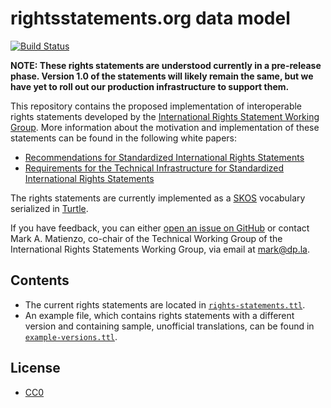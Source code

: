 rightsstatements.org data model
===

[![Build Status](https://travis-ci.org/rightsstatements/data-model.svg)](https://travis-ci.org/rightsstatements/data-model)

**NOTE: These rights statements are understood currently in a pre-release
phase. Version 1.0 of the statements will likely remain the same, but we
have yet to roll out our production infrastructure to support them.**

This repository contains the proposed implementation of interoperable rights
statements developed by the [International Rights Statement Working Group](http://rightsstatements.org/). 
More information about the motivation and implementation of these statements
can be found in the following white papers:

* [Recommendations for Standardized International Rights Statements](http://rightsstatements.org/files/151002recommendations_for_standardized_international_rights_statements.pdf)
* [Requirements for the Technical Infrastructure for Standardized International Rights Statements](http://rightsstatements.org/files/151002requirements_for_the_technical_infrastructure_for_standardized_international_rights_statements.pdf)

The rights statements are currently implemented as a [SKOS](http://www.w3.org/2004/02/skos/)
vocabulary serialized in [Turtle](http://www.w3.org/TR/turtle/).

If you have feedback, you can either [open an issue on GitHub](https://github.com/rightsstatements/data-model/issues)
or contact Mark A. Matienzo, co-chair of the Technical Working Group of the International Rights Statements Working Group, via email at <mark@dp.la>.

Contents
--- 

* The current rights statements are located in [`rights-statements.ttl`](rights-statements.ttl).
* An example file, which contains rights statements with a different version and containing sample, unofficial translations, can be found in [`example-versions.ttl`](example-versions.ttl).

License
---

* [CC0](https://creativecommons.org/choose/zero/)